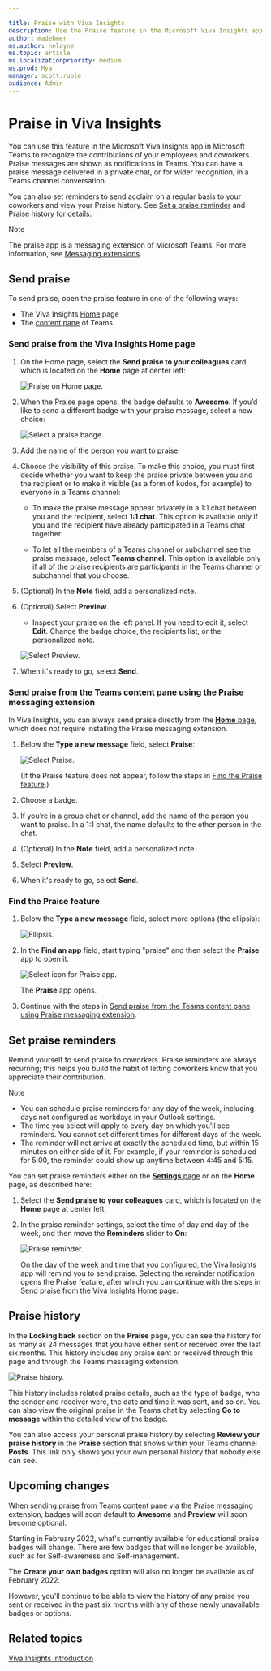 ```yaml
---

title: Praise with Viva Insights
description: Use the Praise feature in the Microsoft Viva Insights app
author: madehmer
ms.author: helayne
ms.topic: article
ms.localizationpriority: medium 
ms.prod: Mya
manager: scott.ruble
audience: Admin
---
```


# Praise in Viva Insights

You can use this feature in the Microsoft Viva Insights app in Microsoft Teams to recognize the contributions of your employees and coworkers. Praise messages are shown as notifications in Teams. You can have a praise message delivered in a private chat, or for wider recognition, in a Teams channel conversation.

You can also set reminders to send acclaim on a regular basis to your coworkers and view your Praise history. See [Set a praise reminder](#set-praise-reminders) and [Praise history](#praise-history) for details.

>[!Note]
>The praise app is a messaging extension of Microsoft Teams. For more information, see [Messaging extensions](/microsoftteams/platform/messaging-extensions/what-are-messaging-extensions).

<!-- THIS LINK NEEDS TO GO HERE: [Messaging extensions](https://docs.microsoft.com/microsoftteams/platform/messaging-extensions/what-are-messaging-extensions) -->

## Send praise

To send praise, open the praise feature in one of the following ways:

* The Viva Insights [Home](#send-praise-from-the-viva-insights-home-page) page
* The [content pane](#send-praise-from-the-Teams-content-pane-using-the-Praise-messaging-extension) of Teams

### Send praise from the Viva Insights Home page

1. On the Home page, select the **Send praise to your colleagues** card, which is located on the **Home** page at center left:

   ![Praise on Home page.](images/home-page-two-hours.png)

   <!-- VERIFY THAT YOU CAN CLICK ANYWHERE ON THE CARD, NOT JUST THE IMAGES OR WORDS. -->

2. When the Praise page opens, the badge defaults to **Awesome**. If you’d like to send a different badge with your praise message, select a new choice:

    ![Select a praise badge.](images/new-badge-choice.png)

3. Add the name of the person you want to praise.

4. Choose the visibility of this praise. To make this choice, you must first decide whether you want to keep the praise private between you and the recipient or to make it visible (as a form of kudos, for example) to everyone in a Teams channel:

   * To make the praise message appear privately in a 1:1 chat between you and the recipient, select **1:1 chat**. This option is available only if you and the recipient have already participated in a Teams chat together. <!--  OUT FOR NOW: If you are sending praise to more than one person, you can use this option only if you've had 1:1 chats with each of the recipients.-->

   * To let all the members of a Teams channel or subchannel see the praise message, select **Teams channel**. This option is available only if all of the praise recipients are participants in the Teams channel or subchannel that you choose.

5. (Optional) In the **Note** field, add a personalized note.

6. (Optional) Select **Preview**.
   * Inspect your praise on the left panel. If you need to edit it, select **Edit**. Change the badge choice, the recipients list, or the personalized note.

   ![Select Preview.](images/preview.png)

7. When it's ready to go, select **Send**.

### Send praise from the Teams content pane using the Praise messaging extension

In Viva Insights, you can always send praise directly from the [**Home** page](#send-praise-from-the-viva-insights-home-page), which does not require installing the Praise messaging extension.

1. Below the **Type a new message** field, select **Praise**:

   ![Select Praise.](images/content-pane-select-praise.png)

   (If the Praise feature does not appear, follow the steps in [Find the Praise feature](#find-the-praise-feature).)

2. Choose a badge.

3. If you’re in a group chat or channel, add the name of the person you want to praise. In a 1:1 chat, the name defaults to the other person in the chat.

4. (Optional) In the **Note** field, add a personalized note.

5. Select **Preview**.

6. When it's ready to go, select **Send**.

### Find the Praise feature

1. Below the **Type a new message** field, select more options (the ellipsis):

   ![Ellipsis.](images/type-new-msg.png)

2. In the **Find an app** field, start typing "praise" and then select the **Praise** app to open it.  

   ![Select icon for Praise app.](images/find-app-praise.png)

   The **Praise** app opens.

3. Continue with the steps in [Send praise from the Teams content pane using Praise messaging extension](#send-praise-from-the-teams-content-pane-using-the-praise-messaging-extension').

## Set praise reminders

Remind yourself to send praise to coworkers. Praise reminders are always recurring; this helps you build the habit of letting coworkers know that you appreciate their contribution.

>[!Note]
>
>* You can schedule praise reminders for any day of the week, including days not configured as workdays in your Outlook settings.
>* The time you select will apply to every day on which you'll see reminders. You cannot set different times for different days of the week.
>* The reminder will not arrive at exactly the scheduled time, but within 15 minutes on either side of it. For example, if your reminder is scheduled for 5:00, the reminder could show up anytime between 4:45 and 5:15.

You can set praise reminders either on the [**Settings** page](viva-teams-app-settings.md) or on the **Home** page, as described here:

1. Select the **Send praise to your colleagues** card, which is located on the **Home** page at center left.
2. In the praise reminder settings, select the time of day and day of the week, and then move the **Reminders** slider to **On**:

   ![Praise reminder.](images/praise-settings-page.png)

   On the day of the week and time that you configured, the Viva Insights app will remind you to send praise. Selecting the reminder notification opens the Praise feature, after which you can continue with the steps in [Send praise from the Viva Insights Home page](#send-praise-from-the-viva-insights-home-page).

## Praise history

In the **Looking back** section on the **Praise** page, you can see the history for as many as 24 messages that you have either sent or received over the last six months. This history includes any praise sent or received through this page and through the Teams messaging extension.

![Praise history.](images/praise-history.png)

This history includes related praise details, such as the type of badge, who the sender and receiver were, the date and time it was sent, and so on. You can also view the original praise in the Teams chat by selecting **Go to message** within the detailed view of the badge.

You can also access your personal praise history by selecting **Review your praise history** in the **Praise** section that shows within your Teams channel **Posts**. This link only shows you your own personal history that nobody else can see.

## Upcoming changes

When sending praise from Teams content pane via the Praise messaging extension, badges will soon default to **Awesome** and **Preview** will soon become optional. 

Starting in February 2022, what's currently available for educational praise badges will change. There are few badges that will no longer be available, such as for Self-awareness and Self-management.

The **Create your own badges** option will also no longer be available as of February 2022.

However, you'll continue to be able to view the history of any praise you sent or received in the past six months with any of these newly unavailable badges or options.

## Related topics

[Viva Insights introduction](viva-teams-app.md)

<!-- THIS CONTENT WAS ORIGINALLY FROM https://support.microsoft.com/en-us/office/send-praise-to-people-50f26b47-565f-40fe-8642-5ca2a5ed261e?ui=en-US&amp;rs=en-US&amp;ad=US -->
